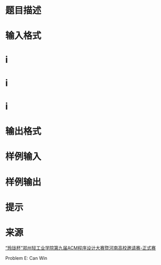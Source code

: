 

# 题目描述



# 输入格式



# i



# i



# i



# 输出格式



# 样例输入



# 样例输出



# 提示



# 来源


<p>
<a href="https://acm.zzuli.edu.cn/zzuliacm/problem.php?cid=1220&amp;pid=4" target="_blank">“玲珑杯”郑州轻工业学院第九届ACM程序设计大赛暨河南高校邀请赛-正式赛</a> 
</p>
<p>
Problem E: Can Win
</p>
